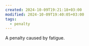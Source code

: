 ```yaml
---
created: 2024-10-09T19:21:18+03:00
modified: 2024-10-09T19:40:05+03:00
tags:
  - penalty
---
```

A penalty caused by fatigue.
